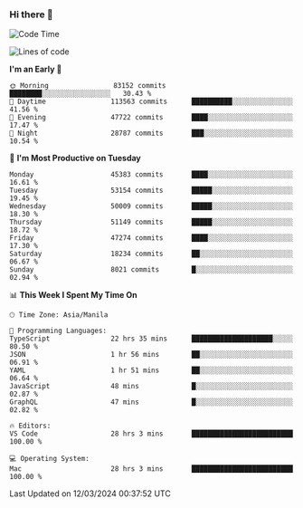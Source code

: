 ### Hi there 👋

<!--START_SECTION:waka-->
![Code Time](http://img.shields.io/badge/Code%20Time-4%2C948%20hrs%2033%20mins-blue)

![Lines of code](https://img.shields.io/badge/From%20Hello%20World%20I%27ve%20Written-118.3%20million%20lines%20of%20code-blue)

**I'm an Early 🐤** 

```text
🌞 Morning                83152 commits       ████████░░░░░░░░░░░░░░░░░   30.43 % 
🌆 Daytime                113563 commits      ██████████░░░░░░░░░░░░░░░   41.56 % 
🌃 Evening                47722 commits       ████░░░░░░░░░░░░░░░░░░░░░   17.47 % 
🌙 Night                  28787 commits       ███░░░░░░░░░░░░░░░░░░░░░░   10.54 % 
```
📅 **I'm Most Productive on Tuesday** 

```text
Monday                   45383 commits       ████░░░░░░░░░░░░░░░░░░░░░   16.61 % 
Tuesday                  53154 commits       █████░░░░░░░░░░░░░░░░░░░░   19.45 % 
Wednesday                50009 commits       █████░░░░░░░░░░░░░░░░░░░░   18.30 % 
Thursday                 51149 commits       █████░░░░░░░░░░░░░░░░░░░░   18.72 % 
Friday                   47274 commits       ████░░░░░░░░░░░░░░░░░░░░░   17.30 % 
Saturday                 18234 commits       ██░░░░░░░░░░░░░░░░░░░░░░░   06.67 % 
Sunday                   8021 commits        █░░░░░░░░░░░░░░░░░░░░░░░░   02.94 % 
```


📊 **This Week I Spent My Time On** 

```text
🕑︎ Time Zone: Asia/Manila

💬 Programming Languages: 
TypeScript               22 hrs 35 mins      ████████████████████░░░░░   80.50 % 
JSON                     1 hr 56 mins        ██░░░░░░░░░░░░░░░░░░░░░░░   06.91 % 
YAML                     1 hr 51 mins        ██░░░░░░░░░░░░░░░░░░░░░░░   06.64 % 
JavaScript               48 mins             █░░░░░░░░░░░░░░░░░░░░░░░░   02.87 % 
GraphQL                  47 mins             █░░░░░░░░░░░░░░░░░░░░░░░░   02.82 % 

🔥 Editors: 
VS Code                  28 hrs 3 mins       █████████████████████████   100.00 % 

💻 Operating System: 
Mac                      28 hrs 3 mins       █████████████████████████   100.00 % 
```


 Last Updated on 12/03/2024 00:37:52 UTC
<!--END_SECTION:waka-->


<!--
**rad182/rad182** is a ✨ _special_ ✨ repository because its `README.md` (this file) appears on your GitHub profile.

Here are some ideas to get you started:

- 🔭 I’m currently working on ...
- 🌱 I’m currently learning ...
- 👯 I’m looking to collaborate on ...
- 🤔 I’m looking for help with ...
- 💬 Ask me about ...
- 📫 How to reach me: ...
- 😄 Pronouns: ...
- ⚡ Fun fact: ...
-->
